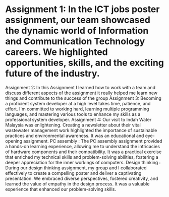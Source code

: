 # Assignment 1: In the ICT jobs poster assignment, our team showcased the dynamic world of Information and Communication Technology careers. We highlighted opportunities, skills, and the exciting future of the industry.
Assignment 2: In this Assignment I learned how to work with a team and discuss different aspects of the assignment it really helped me learn new things and contribute to the success of the group
Assignment 3: Becoming a proficient system developer at a high level takes time, patience, and effort. I'm committed to working hard, learning multiple programming languages, and mastering various tools to enhance my skills as a professional system developer.
Assignment 4: Our visit to Indah Water Malaysia was enlightening. Creating a newsletter about their vital wastewater management work highlighted the importance of sustainable practices and environmental awareness. It was an educational and eye-opening assignment.
PC assembly : The PC assembly assignment provided a hands-on learning experience, allowing me to understand the intricacies of hardware components and their compatibility. It was a practical exercise that enriched my technical skills and problem-solving abilities, fostering a deeper appreciation for the inner workings of computers.
Design thinking : During our design thinking assignment, my group and I collaborated effectively to create a compelling poster and deliver a captivating presentation. We embraced diverse perspectives, fostered creativity, and learned the value of empathy in the design process. It was a valuable experience that enhanced our problem-solving skills.
